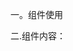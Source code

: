 一。组件使用
<template>
<div>
    <BaseStep :currentStep="currentStep" :stepsLabel="stepsLabel" :stepsDesc="stepsDesc" @change="onChange">
    <div slot="1">一步骤显示内容</div>
    <div slot="2">二步骤显示内容</div>
    <div slot="3">三步骤显示内容</div>
    <div slot="4">四步骤显示内容</div>
    </BaseStep>
    <!--接口信息    -->
    </div>
</template>

 <script>
import BaseStep from '@/components/BaseStep'
export default {
components: {
    BaseStep
},
data () {
    return {
      stepsLabel: ['Step 1', 'Step 2', 'Step 3', 'Step 4'],
      stepsDesc: ['description 1', 'description 2', 'description 3', 'description 4'],
      currentStep:1
    }
},
methods: {
    onChange (index) { // 父组件获取切换后的选中步骤
      console.log('parentIndex:', index);
      this.currentStep=index
    }
}
}
 </script>




二.组件内容：
<template>
  <div>
  <div class="m-steps-area"><!--syep组件设置居中-->
    <div class="m-steps"><!--弹性盒子 布局-->
      <div
        :class="['m-steps-item',
          { 'finished': current > n,
            'process': current === n && n !== totalSteps,
            'last-process': current === totalSteps && n === totalSteps,
            'middle-wait': current < n && n !== totalSteps,
            'last-wait': current < n && n === totalSteps,
          }
        ]"
        v-for="n in totalSteps"
        :key="n"
        @click="onChange(n)">
        <div class="m-steps-icon">  <!--原型图标的父元素     m-steps-icon基础样式，可以和上面父元素不同阶段的class配合生成不同的样式（也包括等待  惊醒中  完成）-->
          <span class="u-icon" v-if="current<=n">{{ n }}</span>
          <!--原型图标的元素，根据当前进行的步骤分为两种样式，一种为还未到该步骤（显示该步骤数），另一种为超过或者正在进行 （显示√）-->    
          <span class="u-icon" v-else>✓</span>
        </div>
        <div class="m-steps-content"> <!--步骤的名称  以及步骤的描述信息-->
          <div class="u-steps-title">{{ stepsLabel[n-1] || 'S ' + n }}</div>   <!--步骤的名称，即步骤数组中的第n-1个元素  --> 
          <div class="u-steps-description">{{ stepsDesc[n-1] || 'Desc ' + n }}</div><!--步骤的描述信息描述数组中的第n-1个元素-->
        </div>
      </div>
    </div>
  </div>
    <div class="slot" v-for="k in totalSteps" :key="k" v-show="k==current"> 
      <slot :name="k" >  显示内容{{k}}</slot>
    </div>
  </div>
</template>
<script>
export default {
  props: {
    stepsLabel: { // 步骤title数组
      type: Array,
      default: () => {//给了默认值和传递的类型
        return []
      }
    },
    stepsDesc: { // 步骤description数组
      type: Array,
      default: () => {
        return []
      }
    },
    currentStep: { // 当前选中的步骤
      type: Number,
      default: 1
    }
  },
  data () {
    return {
      // 若当前选中步骤超过总步骤数，则默认选择步骤1
      current: this.currentStep > this.totalSteps ? 1 : this.currentStep,
      totalSteps:this.stepsLabel.length//通过传递进来的步骤数组来计算总的步骤数，方便循环生成标签和判断最后的步骤条
    }
  },
  methods: {
    onChange (index) { // 点击切换选择步骤
      console.log('index:', index)
      if (this.current !== index) {
        this.current = index
        this.$emit('change', index)
      }
    }
  }
}
</script>
<style lang="less" scoped>
.slot {  //1插槽的样式，
  width: 1100px;
  margin:0 auto; 
  }
.m-steps-area {//2所有步骤块基本的样式，规定了步骤块的大小等等
  width: 1100px;
  margin: 0px auto;//所有居中区域
  .m-steps {   //这部分也是步骤块的基本样式，开启了弹性盒子布局
    padding: 30px 0;
    display: flex;
    .m-steps-item {//3每个步骤条的内部图标和文字的基本样式，文字行距、文字大小等等
      display: inline-block;//
      flex: 1; // 弹性盒模型对象的子元素都有相同的长度，且忽略它们内部的内容   flex 属性用于设置或检索弹性盒模型对象的子元素如何分配空间。flex 属性是 flex-grow、flex-shrink 和 flex-basis 属性的简写属性。
      overflow: hidden;//裁掉超出的线
      font-size: 16px;//文字大小
      line-height: 32px;//行距
      .m-steps-icon {//4每个步骤条分为图标和标题部分，这个属于图标的基本样式
        display: inline-block;
        margin-right: 8px;
        width: 32px;
        height: 32px;
        border-radius: 50%;//把border变成圆形
        text-align: center;
      }
      .m-steps-content {//每个步骤条的标题的基本样式
        display: inline-block;
        vertical-align: top;//顶部对其
        padding-right: 16px;
        .u-steps-title {
          position: relative;
          display: inline-block;
          padding-right: 16px;
        }
        .u-steps-description {//每个步骤条的描述基本样式，位于标题的下面
          font-size: 14px;
          max-width: 140px;
        }
      }
    }
    .finished {           //组件内部图标和文字的完成样式（图标蓝色   文字黑色）
      margin-right: 16px;
      cursor: pointer;
      &:hover {
        .m-steps-content {    //在完成状态下鼠标移入时候步骤标题和注释的样式会改变颜色
          .u-steps-title {
            color: #1890ff;    
          }
          .u-steps-description {
            color: #1890ff;
          }
        }
      }
      .m-steps-icon {     //完成状态的图标样式
        background: #fff;
        border: 1px solid rgba(0,0,0,.25);
        border-color: #1890ff;
        .u-icon {
          color: #1890ff;//√
        }
      }
      .m-steps-content {    //完成状态下步骤标题和注释的样式
        color: rgba(0,0,0,.65);
        .u-steps-title {
          color: rgba(0,0,0,.65);
          &:after {        //加一个伪元素     通过:before和:after两个伪元素，在文字两边画线，设置height：1px;再通过控制伪元素的width属性来控制线的长短。
            background: #1890ff;//线的颜色
            position: absolute;
            top: 16px;
            left: 100%;//定位到步骤条title的最右边,并超出父元素被最外一层元素hidden
            display: block;
            width: 9999px;//超出外标签长度，但会被hidden裁剪
            height: 1px;//并把内容变成一条线，因为高度为1  然后调整背景颜色便可以设置线的颜色
            content: "";
          }
        }
        .u-steps-description {
          color: rgba(0,0,0,.45);
        }
      }
    }
    .process {
      margin-right: 16px;
      .m-steps-icon {
        background: #1890ff;
        border: 1px solid rgba(0,0,0,.25);
        border-color: #1890ff;
        .u-icon {
          color: #fff;
        }
      }
      .m-steps-content {
        color: rgba(0,0,0,.65);
        .u-steps-title {
          font-weight: 600;
          color: rgba(0,0,0,.85);
          &:after {    //！！画后面的线，在last process 和finish中没有
            background: #e8e8e8;
            position: absolute;
            top: 16px;
            left: 100%;
            display: block;
            width: 9999px;
            height: 1px;
            content: "";
          }
        }
        .u-steps-description {
          color: rgba(0,0,0,.65);
        }
      }
    }
    .last-process {
      margin-right: 0;//因为是最后一个了
      .m-steps-icon {
        background: #1890ff;
        border: 1px solid rgba(0,0,0,.25);
        border-color: #1890ff;
        .u-icon {
          color: #fff;
        }
      }
      .m-steps-content {
        color: rgba(0,0,0,.65);
        .u-steps-title {
          font-weight: 600;
          color: rgba(0,0,0,.85);
        }
        .u-steps-description {
          color: rgba(0,0,0,.65);
        }
      }
    }
    .middle-wait {
      margin-right: 16px;
      cursor: pointer;
      &:hover {
        .m-steps-icon {
          border: 1px solid #1890ff;
          .u-icon {
            color: #1890ff;
          }
        }
        .m-steps-content {
          .u-steps-title {
            color: #1890ff;
          }
          .u-steps-description {
            color: #1890ff;
          }
        }
      }
      .m-steps-icon {
        background: #fff;
        border: 1px solid rgba(0,0,0,.25);
        .u-icon {
          color: rgba(0,0,0,.25);
        }
      }
      .m-steps-content {
        color: rgba(0,0,0,.65);
        .u-steps-title {
          color: rgba(0,0,0,.45);
          &:after {
            background: #e8e8e8;
            position: absolute;
            top: 16px;
            left: 100%;
            display: block;
            width: 9999px;
            height: 1px;
            content: "";
          }
        }
        .u-steps-description {
          color: rgba(0,0,0,.45);
        }
      }
    }
    .last-wait {
      margin-right: 0;
      cursor: pointer;
      &:hover {
        .m-steps-icon {
          border: 1px solid #1890ff;
          .u-icon {
            color: #1890ff;
          }
        }
        .m-steps-content {
          .u-steps-title {
            color: #1890ff;
          }
          .u-steps-description {
            color: #1890ff;
          }
        }
      }
      .m-steps-icon {
        background: #fff;
        border: 1px solid rgba(0,0,0,.25);
        .u-icon {
          color: rgba(0,0,0,.25);
        }
      }
      .m-steps-content {
        color: rgba(0,0,0,.65);
        .u-steps-title {
          color: rgba(0,0,0,.45);
        }
        .u-steps-description {
          color: rgba(0,0,0,.45);
        }
      }
    }
  }
}
</style>